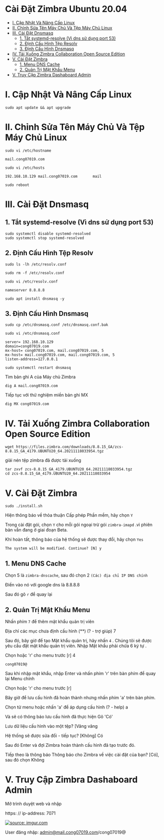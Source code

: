 <h1>Cài Đặt Zimbra Ubuntu 20.04</h1>

- [I. Cập Nhật Và Nâng Cấp Linux](#i-cập-nhật-và-nâng-cấp-linux)
- [II. Chỉnh Sửa Tên Máy Chủ Và Tệp Máy Chủ Linux](#ii-chỉnh-sửa-tên-máy-chủ-và-tệp-máy-chủ-linux)
- [III. Cài Đặt Dnsmasq](#iii-cài-đặt-dnsmasq)
  - [1. Tắt systemd-resolve (Vì dns sử dụng port 53)](#1-tắt-systemd-resolve-vì-dns-sử-dụng-port-53)
  - [2. Định Cấu Hình Tệp Resolv](#2-định-cấu-hình-tệp-resolv)
  - [3. Định Cấu Hình Dnsmasq](#3-định-cấu-hình-dnsmasq)
- [IV. Tải Xuống Zimbra Collaboration Open Source Edition](#iv-tải-xuống-zimbra-collaboration-open-source-edition)
- [V. Cài Đặt Zimbra](#v-cài-đặt-zimbra)
  - [1. Menu DNS Cache](#1-menu-dns-cache)
  - [2. Quản Trị Mật Khẩu Menu](#2-quản-trị-mật-khẩu-menu)
- [V. Truy Cập Zimbra Dashaboard Admin](#v-truy-cập-zimbra-dashaboard-admin)


# I. Cập Nhật Và Nâng Cấp Linux 
```
sudo apt update && apt upgrade 
```
# II. Chỉnh Sửa Tên Máy Chủ Và Tệp Máy Chủ Linux

```
sudo vi /etc/hostname
```
```
mail.cong07019.com
```
```
sudo vi /etc/hosts
```
```
192.168.10.129 mail.cong07019.com		mail
```
```
sudo reboot
```

# III. Cài Đặt Dnsmasq

## 1. Tắt systemd-resolve (Vì dns sử dụng port 53)

```
sudo systemctl disable systemd-resolved
sudo systemctl stop systemd-resolved
```

## 2. Định Cấu Hình Tệp Resolv

```
sudo ls -lh /etc/resolv.conf
```
```
sudo rm -f /etc/resolv.conf
```
```
sudo vi /etc/resolv.conf
```
```
nameserver 8.8.8.8
```

```
sudo apt install dnsmasq -y
```

## 3. Định Cấu Hình Dnsmasq

```
sudo cp /etc/dnsmasq.conf /etc/dnsmasq.conf.bak
```

```
sudo vi /etc/dnsmasq.conf
```

```
server= 192.168.10.129
domain=cong07019.com
mx-host= cong07019.com, mail.cong07019.com, 5
mx-host= mail.cong07019.com, mail.cong07019.com, 5
listen-address=127.0.0.1
```

```
sudo systemctl restart dnsmasq
```


Tìm bản ghi A của Máy chủ Zimbra
```
dig A mail.cong07019.com
```

Tiếp tục với thử nghiệm miền bản ghi MX
```
dig MX cong07019.com
```

# IV. Tải Xuống Zimbra Collaboration Open Source Edition

```
wget https://files.zimbra.com/downloads/8.8.15_GA/zcs-8.8.15_GA_4179.UBUNTU20_64.20211118033954.tgz
```

giải nén tệp zimbra đã được tải xuống
```
tar zxvf zcs-8.8.15_GA_4179.UBUNTU20_64.20211118033954.tgz
cd zcs-8.8.15_GA_4179.UBUNTU20_64.20211118033954
```

# V. Cài Đặt Zimbra

```
sudo ./install.sh
```

Hiện thông báo về thỏa thuận Cấp phép Phần mềm, hãy chọn `Y `

Trong cài đặt gói, chọn `Y` cho mỗi gói ngoại trừ gói `zimbra-imapd` .vì phiên bản vẫn đang ở giai đoạn Beta.

Khi hoàn tất, thông báo của hệ thống sẽ được thay đổi, hãy chọn `Yes`
```
The system will be modified. Continue? [N] y 
```

## 1. Menu DNS Cache

Chọn 5 là `zimbra-dnscache`, sau đó chọn 2 `(Các) địa chỉ IP DNS chính`

Điền vào nó với google dns là 8.8.8.8

Sau đó gõ `r` để quay lại

## 2. Quản Trị Mật Khẩu Menu
Nhấn phím `7` để thêm mật khẩu quản trị viên

Địa chỉ các mục chưa định cấu hình (**) (? - trợ giúp) 7

Sau đó, bây giờ để tạo Mật khẩu quản trị, hãy nhấn `4` . Chúng tôi sẽ được yêu cầu đặt mật khẩu quản trị viên. Nhập Mật khẩu phải chứa 6 ký tự .

Chọn hoặc 'r' cho menu trước [r] 4
```
cong07019@
```
Sau khi nhập mật khẩu, nhập Enter và nhấn phím 'r' trên bàn phím để quay lại Menu chính

Chọn hoặc 'r' cho menu trước [r]

Bây giờ để lưu cấu hình đã hoàn thành nhưng nhấn phím 'a' trên bàn phím.

Chọn từ menu hoặc nhấn 'a' để áp dụng cấu hình (? - help) a

Và sẽ có thông báo lưu cấu hình đã thực hiện Gõ 'Có'

Lưu dữ liệu cấu hình vào một tệp? [Vâng vâng 

Hệ thống sẽ được sửa đổi - tiếp tục? [Không] Có

Sau đó Enter và đợi Zimbra hoàn thành cấu hình đã tạo trước đó.

Tiếp theo là thông báo Thông báo cho Zimbra về việc cài đặt của bạn? [Có], sau đó chọn Không

# V. Truy Cập Zimbra Dashaboard Admin


Mở trình duyệt web và nhập

https: // ip-address: 7071


<a href="https://imgur.com/8B77Cd8"><img src="https://i.imgur.com/8B77Cd8.png" title="source: imgur.com" /></a>

User đăng nhập: admin@mail.cong07019.com/cong07019@
